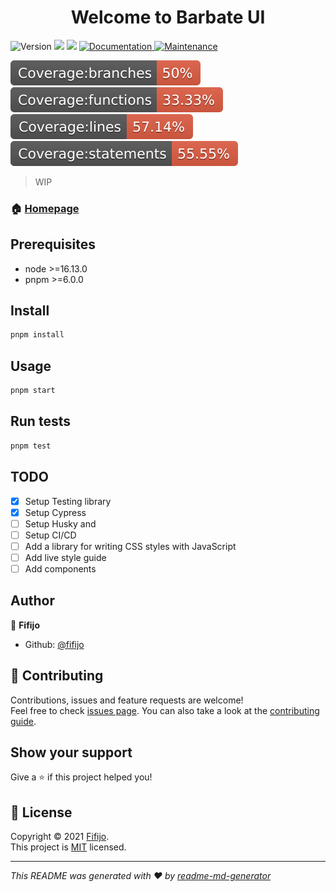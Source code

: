 <h1 align="center">Welcome to Barbate UI</h1>
<p>
  <img alt="Version" src="https://img.shields.io/badge/version-1.0.0-blue.svg?cacheSeconds=2592000" />
  <img src="https://img.shields.io/badge/node-%3E%3D16.13.0-blue.svg" />
  <img src="https://img.shields.io/badge/pnpm-%3E%3D6.0.0-blue.svg" />
  <a href="https://github.com/fifijo/barbateUI#readme" target="_blank">
    <img alt="Documentation" src="https://img.shields.io/badge/documentation-yes-brightgreen.svg" />
  </a>
  <a href="https://github.com/fifijo/barbateUI/graphs/commit-activity" target="_blank">
    <img alt="Maintenance" src="https://img.shields.io/badge/Maintained%3F-yes-green.svg" />
  </a>
</p>

![img](coverage/badge-branches.svg)
![img](coverage/badge-functions.svg)
![img](coverage/badge-lines.svg)
![img](coverage/badge-statements.svg)

> WIP

### 🏠 [Homepage](https://github.com/fifijo/barbateUI#readme)

## Prerequisites

- node >=16.13.0
- pnpm >=6.0.0

## Install

```sh
pnpm install
```

## Usage

```sh
pnpm start
```

## Run tests

```sh
pnpm test
```

## TODO

- [x] Setup Testing library
- [x] Setup Cypress
- [ ] Setup Husky and
- [ ] Setup CI/CD
- [ ] Add a library for writing CSS styles with JavaScript
- [ ] Add live style guide
- [ ] Add components

## Author

👤 **Fifijo**

* Github: [@fifijo](https://github.com/fifijo)

## 🤝 Contributing

Contributions, issues and feature requests are welcome!<br />Feel free to check [issues page](https://github.com/fifijo/barbateUI/issues). You can also take a look at the [contributing guide](https://github.com/fifijo/barbateUI/blob/master/CONTRIBUTING.md).

## Show your support

Give a ⭐️ if this project helped you!

## 📝 License

Copyright © 2021 [Fifijo](https://github.com/fifijo).<br />
This project is [MIT](https://github.com/fifijo/barbateUI/blob/master/LICENSE) licensed.

***
_This README was generated with ❤️ by [readme-md-generator](https://github.com/kefranabg/readme-md-generator)_
